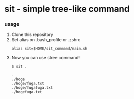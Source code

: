 # sit - simple tree-like command

### usage
1. Clone this repository
1. Set alias on .bash_profile or .zshrc
    ```
    alias sit=$HOME/sit_command/main.sh
    ```
1. Now you can use stree command!
    ```
    $ sit .
    ```
    ```
    .
    ./hoge
    ./hoge/fuga.txt
    ./hoge/fugafuga.txt
    ./hogefuga.txt
    ```
